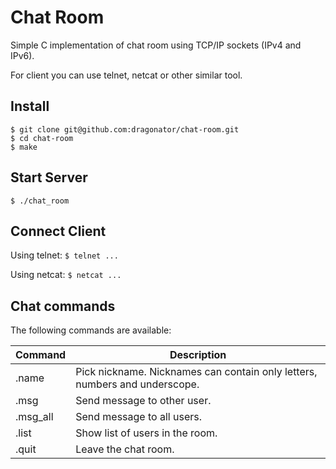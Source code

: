Chat Room
=
Simple C implementation of chat room using TCP/IP sockets (IPv4 and IPv6).

For client you can use telnet, netcat or other similar tool.

## Install

```
$ git clone git@github.com:dragonator/chat-room.git
$ cd chat-room
$ make

```
## Start Server

```
$ ./chat_room
```

## Connect Client 

Using telnet: `$ telnet ...`

Using netcat: `$ netcat ...`

## Chat commands

The following commands are available:

| Command                   | Description                           |
|---------------------------|---------------------------------------|
|.name <nikname>            | Pick nickname. Nicknames can contain only letters, numbers and underscope.  |
|.msg <nickname> <message>  | Send message to other user.           |
|.msg_all <message>         | Send message to all users.            |
|.list                      | Show list of users in the room.       |
|.quit                      |Leave the chat room.                   |
